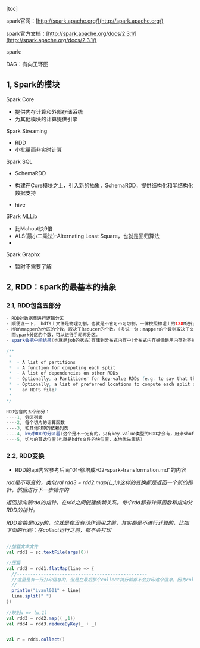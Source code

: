 [toc]

spark官网：[http://spark.apache.org/](http://spark.apache.org/)

spark官方文档：[http://spark.apache.org/docs/2.3.1/](http://spark.apache.org/docs/2.3.1/)



spark:

DAG：有向无环图



## 1, Spark的模块

Spark Core

- 提供内存计算和外部存储系统
- 为其他模块的计算提供引擎

Spark Streaming

- RDD
- 小批量而非实时计算

Spark SQL

- SchemaRDD

- 构建在Core模块之上，引入新的抽象，SchemaRDD，提供结构化和半结构化数据支持

- hive

SPark MLLib

- 比Mahout快9倍
- ALS(最小二乘法)-Alternating Least Square，也就是回归算法
- 

Spark Graphx

- 暂时不需要了解



## 2, RDD：spark的最基本的抽象

### 2.1, RDD包含五部分

```java
- RDD对数据集进行逻辑分区
- 顺便说一下， hdfs上文件是物理切割，也就是不管可不可切割，一律按照物理上的128M进行切分。合并后就是原文件。而MR则是逻辑切割，需要判断是否可切割，然后读取的时候，还要读取到一行末尾才行。
- MR的mapper的分区的个数，取决于Reducer的个数。(多说一句：mapper的个数则取决于文件的个数和文件的大小。)
- 而spark分区的个数，可以进行手动再分区。
- spark会把中间结果(也就是job的状态)存储到分布式内存中(分布式内存好像是用内存对齐技术，这个不太懂)

/**
 * 
 *  - A list of partitions
 *  - A function for computing each split
 *  - A list of dependencies on other RDDs
 *  - Optionally, a Partitioner for key-value RDDs (e.g. to say that the RDD is hash-partitioned)
 *  - Optionally, a list of preferred locations to compute each split on (e.g. block locations for
 *    an HDFS file)
 * 
*/

RDD包含的五个部分：
----1, 分区列表
----2, 每个切片的计算函数
----3, 和其他RDD的依赖列表
----4, kv对RDD的分区器(这个是不一定有的，只有key-value类型的RDD才会有，用来shuffle的时候对RDD分区)
----5, 切片的首选位置(也就是hdfs文件的块位置，本地优先策略)

```



###  2.2, RDD变换

* RDD的api内容参考后面"01-徐培成-02-spark-transformation.md"的内容

*rdd是不可变的，类似val rdd3 = rdd2.map((_,1))这样的变换都是返回一个新的指针，然后进行下一步操作的*

*返回指向新rdd的指针，在rdd之间创建依赖关系。每个rdd都有计算函数和指向父RDD的指针。*

*RDD变换是lazy的，也就是在没有动作调用之前，其实都是不进行计算的，比如下面的代码：在collect运行之前，都不会打印*

```scala

//加载文本文件
val rdd1 = sc.textFile(args(0))

//压扁
val rdd2 = rdd1.flatMap(line => {
  //-------------------------------------------------
  //这里是有一行打印信息的，但是在最后那个collect执行前都不会打印这个信息，因为collect是触发的动作
  //-------------------------------------------------
  println("ivanl001" + line)
  line.split(" ")
})
    
//映射w => (w,1)
val rdd3 = rdd2.map((_,1))
val rdd4 = rdd3.reduceByKey(_ + _)


val r = rdd4.collect()
```